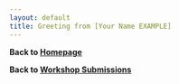 ```yaml
---
layout: default
title: Greeting from [Your Name EXAMPLE]
---
```


<!-- 
## TODO
1. Copy this template to the same directory and rename it to `your-name.md`.
2. Open the file, replace `[Your Name EXAMPLE]` in the title with your name.
3. Write a short greeting message or your thoughts to the bootcamp participants.
4. Save the file and commit the changes to your repository. 
5. Submit a pull request to the main repository.
-->


**Back to [Homepage](https://hackersclubsv.github.io/coe-coding-basics-bootcamp/)**

**Back to [Workshop Submissions](/pages/contents/submissions)**